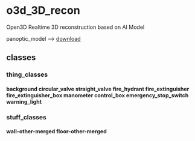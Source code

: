 # o3d_3D_recon
Open3D Realtime 3D reconstruction based on AI Model

panoptic_model --> [download](https://drive.google.com/file/d/1X9vFCsLzAAvEHxAQA2yaZBHKyjpYz84p/view?usp=drive_link)

## classes
### thing_classes
#### background circular_valve straight_valve fire_hydrant fire_extinguisher fire_extinguisher_box manometer control_box emergency_stop_switch warning_light 
### stuff_classes
#### wall-other-merged floor-other-merged
